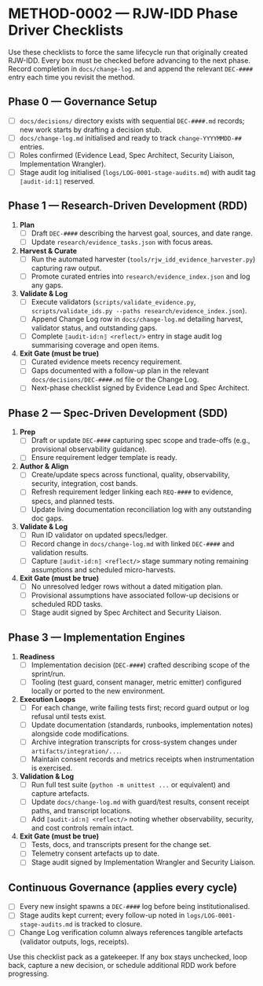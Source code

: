 # METHOD-0002 — RJW-IDD Phase Driver Checklists

Use these checklists to force the same lifecycle run that originally created RJW-IDD. Every box must be checked before advancing to the next phase. Record completion in `docs/change-log.md` and append the relevant `DEC-####` entry each time you revisit the method.

## Phase 0 — Governance Setup
- [ ] `docs/decisions/` directory exists with sequential `DEC-####.md` records; new work starts by drafting a decision stub.
- [ ] `docs/change-log.md` initialised and ready to track `change-YYYYMMDD-##` entries.
- [ ] Roles confirmed (Evidence Lead, Spec Architect, Security Liaison, Implementation Wrangler).
- [ ] Stage audit log initialised (`logs/LOG-0001-stage-audits.md`) with audit tag `⟦audit-id:1⟧` reserved.

## Phase 1 — Research-Driven Development (RDD)
1. **Plan**
   - [ ] Draft `DEC-####` describing the harvest goal, sources, and date range.
   - [ ] Update `research/evidence_tasks.json` with focus areas.
2. **Harvest & Curate**
   - [ ] Run the automated harvester (`tools/rjw_idd_evidence_harvester.py`) capturing raw output.
   - [ ] Promote curated entries into `research/evidence_index.json` and log any gaps.
3. **Validate & Log**
   - [ ] Execute validators (`scripts/validate_evidence.py`, `scripts/validate_ids.py --paths research/evidence_index.json`).
   - [ ] Append Change Log row in `docs/change-log.md` detailing harvest, validator status, and outstanding gaps.
   - [ ] Complete `⟦audit-id:n⟧ <reflect/>` entry in stage audit log summarising coverage and open items.
4. **Exit Gate (must be true)**
   - [ ] Curated evidence meets recency requirement.
   - [ ] Gaps documented with a follow-up plan in the relevant `docs/decisions/DEC-####.md` file or the Change Log.
   - [ ] Next-phase checklist signed by Evidence Lead and Spec Architect.

## Phase 2 — Spec-Driven Development (SDD)
1. **Prep**
   - [ ] Draft or update `DEC-####` capturing spec scope and trade-offs (e.g., provisional observability guidance).
   - [ ] Ensure requirement ledger template is ready.
2. **Author & Align**
   - [ ] Create/update specs across functional, quality, observability, security, integration, cost bands.
   - [ ] Refresh requirement ledger linking each `REQ-####` to evidence, specs, and planned tests.
   - [ ] Update living documentation reconciliation log with any outstanding doc gaps.
3. **Validate & Log**
   - [ ] Run ID validator on updated specs/ledger.
   - [ ] Record change in `docs/change-log.md` with linked `DEC-####` and validation results.
   - [ ] Capture `⟦audit-id:n⟧ <reflect/>` stage summary noting remaining assumptions and scheduled micro-harvests.
4. **Exit Gate (must be true)**
   - [ ] No unresolved ledger rows without a dated mitigation plan.
   - [ ] Provisional assumptions have associated follow-up decisions or scheduled RDD tasks.
   - [ ] Stage audit signed by Spec Architect and Security Liaison.

## Phase 3 — Implementation Engines
1. **Readiness**
   - [ ] Implementation decision (`DEC-####`) crafted describing scope of the sprint/run.
   - [ ] Tooling (test guard, consent manager, metric emitter) configured locally or ported to the new environment.
2. **Execution Loops**
   - [ ] For each change, write failing tests first; record guard output or log refusal until tests exist.
   - [ ] Update documentation (standards, runbooks, implementation notes) alongside code modifications.
   - [ ] Archive integration transcripts for cross-system changes under `artifacts/integration/...`.
   - [ ] Maintain consent records and metrics receipts when instrumentation is exercised.
3. **Validation & Log**
   - [ ] Run full test suite (`python -m unittest ...` or equivalent) and capture artefacts.
   - [ ] Update `docs/change-log.md` with guard/test results, consent receipt paths, and transcript locations.
   - [ ] Add `⟦audit-id:n⟧ <reflect/>` noting whether observability, security, and cost controls remain intact.
4. **Exit Gate (must be true)**
   - [ ] Tests, docs, and transcripts present for the change set.
   - [ ] Telemetry consent artefacts up to date.
   - [ ] Stage audit signed by Implementation Wrangler and Security Liaison.

## Continuous Governance (applies every cycle)
- [ ] Every new insight spawns a `DEC-####` log before being institutionalised.
- [ ] Stage audits kept current; every follow-up noted in `logs/LOG-0001-stage-audits.md` is tracked to closure.
- [ ] Change Log verification column always references tangible artefacts (validator outputs, logs, receipts).

Use this checklist pack as a gatekeeper. If any box stays unchecked, loop back, capture a new decision, or schedule additional RDD work before progressing.
